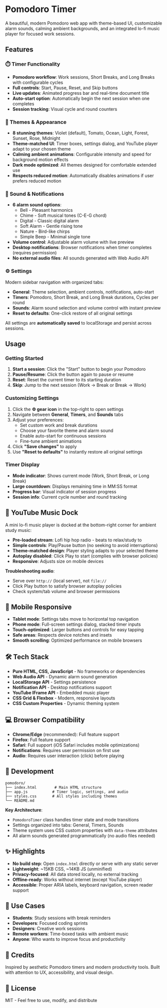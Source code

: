 # Pomodoro Timer

A beautiful, modern Pomodoro web app with theme-based UI, customizable alarm sounds, calming ambient backgrounds, and an integrated lo-fi music player for focused work sessions.

## Features

### ⏱️ Timer Functionality
- **Pomodoro workflow**: Work sessions, Short Breaks, and Long Breaks with configurable cycles
- **Full controls**: Start, Pause, Reset, and Skip buttons
- **Live updates**: Animated progress bar and real-time document title
- **Auto-start option**: Automatically begin the next session when one completes
- **Session tracking**: Visual cycle and round counters

### 🎨 Themes & Appearance
- **8 stunning themes**: Violet (default), Tomato, Ocean, Light, Forest, Sunset, Rose, Midnight
- **Theme-matched UI**: Timer boxes, settings dialog, and YouTube player adapt to your chosen theme
- **Calming ambient animations**: Configurable intensity and speed for background motion effects
- **Dark mode optimized**: All themes designed for comfortable extended use
- **Respects reduced motion**: Automatically disables animations if user prefers reduced motion

### 🔔 Sound & Notifications
- **6 alarm sound options**:
  - Bell - Pleasant harmonics
  - Chime - Soft musical tones (C-E-G chord)
  - Digital - Classic digital alarm
  - Soft Alarm - Gentle rising tone
  - Nature - Bird-like chirps
  - Simple Beep - Minimal single tone
- **Volume control**: Adjustable alarm volume with live preview
- **Desktop notifications**: Browser notifications when timer completes (requires permission)
- **No external audio files**: All sounds generated with Web Audio API

### ⚙️ Settings
Modern sidebar navigation with organized tabs:
- **General**: Theme selection, ambient controls, notifications, auto-start
- **Timers**: Pomodoro, Short Break, and Long Break durations, Cycles per round
- **Sounds**: Alarm sound selection and volume control with instant preview
- **Reset to defaults**: One-click restore of all original settings

All settings are **automatically saved** to localStorage and persist across sessions.

## Usage

### Getting Started
1. **Start a session**: Click the "Start" button to begin your Pomodoro
2. **Pause/Resume**: Click the button again to pause or resume
3. **Reset**: Reset the current timer to its starting duration
4. **Skip**: Jump to the next session (Work → Break or Break → Work)

### Customizing Settings
1. Click the **⚙️ gear icon** in the top-right to open settings
2. Navigate between **General**, **Timers**, and **Sounds** tabs
3. Adjust your preferences:
   - Set custom work and break durations
   - Choose your favorite theme and alarm sound
   - Enable auto-start for continuous sessions
   - Fine-tune ambient animations
4. Click **"Save changes"** to apply
5. Use **"Reset to defaults"** to instantly restore all original settings

### Timer Display
- **Mode indicator**: Shows current mode (Work, Short Break, or Long Break)
- **Large countdown**: Displays remaining time in MM:SS format
- **Progress bar**: Visual indicator of session progress
- **Session info**: Current cycle number and round tracking

## 🎵 YouTube Music Dock
A mini lo-fi music player is docked at the bottom-right corner for ambient study music:
- **Pre-loaded stream**: Lofi hip hop radio - beats to relax/study to
- **Simple controls**: Play/Pause button (no seeking to avoid interruptions)
- **Theme-matched design**: Player styling adapts to your selected theme
- **Autoplay disabled**: Click Play to start (complies with browser policies)
- **Responsive**: Adjusts size on mobile devices

**Troubleshooting audio**:
- Serve over `http://` (local server), not `file://`
- Click Play button to satisfy browser autoplay policies
- Check system/tab volume and browser permissions

## 📱 Mobile Responsive
- **Tablet mode**: Settings tabs move to horizontal top navigation
- **Phone mode**: Full-screen settings dialog, stacked timer inputs
- **Touch-optimized**: Larger buttons and controls for easy tapping
- **Safe areas**: Respects device notches and insets
- **Smooth scrolling**: Optimized performance on mobile browsers

## 🛠️ Tech Stack
- **Pure HTML, CSS, JavaScript** - No frameworks or dependencies
- **Web Audio API** - Dynamic alarm sound generation
- **LocalStorage API** - Settings persistence
- **Notification API** - Desktop notifications support
- **YouTube IFrame API** - Embedded music player
- **CSS Grid & Flexbox** - Modern, responsive layouts
- **CSS Custom Properties** - Dynamic theming system

## 💻 Browser Compatibility
- **Chrome/Edge** (recommended): Full feature support
- **Firefox**: Full feature support
- **Safari**: Full support (iOS Safari includes mobile optimizations)
- **Notifications**: Requires user permission on first use
- **Audio**: Requires user interaction (click) before playing

## 📁 Development
```
pomodoro/
├── index.html        # Main HTML structure
├── app.js           # Timer logic, settings, and audio
├── styles.css       # All styles including themes
└── README.md
```

**Key Architecture**:
- `PomodoroTimer` class handles timer state and mode transitions
- Settings organized into tabs: General, Timers, Sounds
- Theme system uses CSS custom properties with `data-theme` attributes
- All alarm sounds generated programmatically (no audio files needed)

## ✨ Highlights
- **No build step**: Open `index.html` directly or serve with any static server
- **Lightweight**: ~15KB CSS, ~14KB JS (unminified)
- **Privacy-focused**: All data stored locally, no external tracking
- **Offline-ready**: Works without internet (except YouTube player)
- **Accessible**: Proper ARIA labels, keyboard navigation, screen reader support

## 🎯 Use Cases
- **Students**: Study sessions with break reminders
- **Developers**: Focused coding sprints
- **Designers**: Creative work sessions
- **Remote workers**: Time-boxed tasks with ambient music
- **Anyone**: Who wants to improve focus and productivity

## 🙏 Credits
Inspired by aesthetic Pomodoro timers and modern productivity tools. Built with attention to UX, accessibility, and visual design.

## 📄 License
MIT - Feel free to use, modify, and distribute


